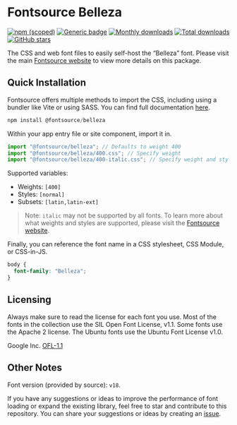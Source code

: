 # Fontsource Belleza

[![npm (scoped)](https://img.shields.io/npm/v/@fontsource/belleza?color=brightgreen)](https://www.npmjs.com/package/@fontsource/belleza) [![Generic badge](https://img.shields.io/badge/fontsource-passing-brightgreen)](https://github.com/fontsource/fontsource) [![Monthly downloads](https://badgen.net/npm/dm/@fontsource/belleza)](https://github.com/fontsource/fontsource) [![Total downloads](https://badgen.net/npm/dt/@fontsource/belleza)](https://github.com/fontsource/fontsource) [![GitHub stars](https://img.shields.io/github/stars/fontsource/fontsource.svg?style=social&label=Star)](https://github.com/fontsource/fontsource/stargazers)

The CSS and web font files to easily self-host the “Belleza” font. Please visit the main [Fontsource website](https://fontsource.org/fonts/belleza) to view more details on this package.

## Quick Installation

Fontsource offers multiple methods to import the CSS, including using a bundler like Vite or using SASS. You can find full documentation [here](https://fontsource.org/docs/getting-started/introduction).

```javascript
npm install @fontsource/belleza
```

Within your app entry file or site component, import it in.

```javascript
import "@fontsource/belleza"; // Defaults to weight 400
import "@fontsource/belleza/400.css"; // Specify weight
import "@fontsource/belleza/400-italic.css"; // Specify weight and style
```

Supported variables:
- Weights: `[400]`
- Styles: `[normal]`
- Subsets: `[latin,latin-ext]`

> Note: `italic` may not be supported by all fonts. To learn more about what weights and styles are supported, please visit the [Fontsource website](https://fontsource.org/fonts/belleza).

Finally, you can reference the font name in a CSS stylesheet, CSS Module, or CSS-in-JS.

```css
body {
  font-family: "Belleza";
}
```

## Licensing
Always make sure to read the license for each font you use. Most of the fonts in the collection use the SIL Open Font License, v1.1. Some fonts use the Apache 2 license. The Ubuntu fonts use the Ubuntu Font License v1.0.

Google Inc.
[OFL-1.1](http://scripts.sil.org/OFL)

## Other Notes
Font version (provided by source): `v18`.

If you have any suggestions or ideas to improve the performance of font loading or expand the existing library, feel free to star and contribute to this repository. You can share your suggestions or ideas by creating an [issue](https://github.com/fontsource/fontsource/issues).